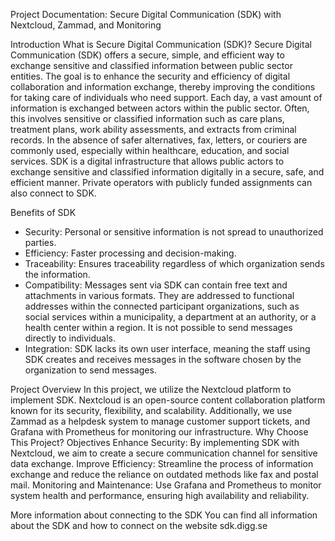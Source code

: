 Project Documentation: Secure Digital Communication (SDK) with Nextcloud, Zammad, and Monitoring

Introduction
What is Secure Digital Communication (SDK)?
Secure Digital Communication (SDK) offers a secure, simple, and efficient way to exchange sensitive and classified information between public sector entities. The goal is to enhance the security and efficiency of digital collaboration and information exchange, thereby improving the conditions for taking care of individuals who need support.
Each day, a vast amount of information is exchanged between actors within the public sector. Often, this involves sensitive or classified information such as care plans, treatment plans, work ability assessments, and extracts from criminal records. In the absence of safer alternatives, fax, letters, or couriers are commonly used, especially within healthcare, education, and social services.
SDK is a digital infrastructure that allows public actors to exchange sensitive and classified information digitally in a secure, safe, and efficient manner. Private operators with publicly funded assignments can also connect to SDK.

Benefits of SDK
- Security: Personal or sensitive information is not spread to unauthorized parties.
- Efficiency: Faster processing and decision-making.
- Traceability: Ensures traceability regardless of which organization sends the information.
- Compatibility: Messages sent via SDK can contain free text and attachments in various formats. They are addressed to functional addresses within the connected participant organizations, such as social services within a municipality, a department at an authority, or a health center within a region. It is not possible to send messages directly to individuals.
- Integration: SDK lacks its own user interface, meaning the staff using SDK creates and receives messages in the software chosen by the organization to send messages. 

Project Overview
In this project, we utilize the Nextcloud platform to implement SDK. Nextcloud is an open-source content collaboration platform known for its security, flexibility, and scalability. Additionally, we use Zammad as a helpdesk system to manage customer support tickets, and Grafana with Prometheus for monitoring our infrastructure.
Why Choose This Project?
Objectives
Enhance Security: By implementing SDK with Nextcloud, we aim to create a secure communication channel for sensitive data exchange.
Improve Efficiency: Streamline the process of information exchange and reduce the reliance on outdated methods like fax and postal mail.
Monitoring and Maintenance: Use Grafana and Prometheus to monitor system health and performance, ensuring high availability and reliability.

More information about connecting to the SDK
You can find all information about the SDK and how to connect on the website sdk.digg.se
